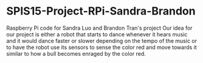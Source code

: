 # SPIS15-Project-RPi-Sandra-Brandon
Raspberry Pi code for Sandra Luo and Brandon Tran's project
Our idea for our project is either a robot that starts to dance whenever it hears music and it would dance faster or slower depending on the tempo of the music or to have the robot use its sensors to sense the color red and move towards it similar to how a bull becomes enraged by the color red.


